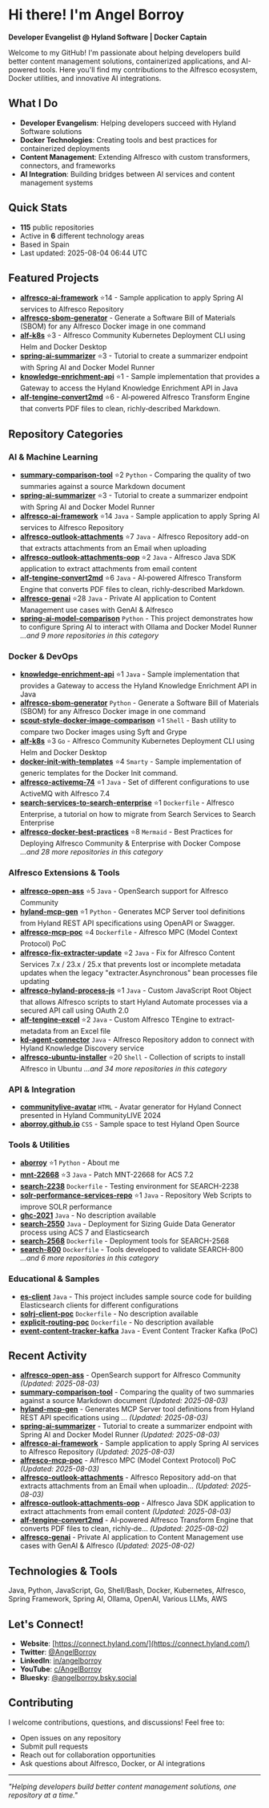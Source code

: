 # Hi there! I'm Angel Borroy

**Developer Evangelist @ Hyland Software | Docker Captain**

Welcome to my GitHub! I'm passionate about helping developers build better content management solutions, containerized applications, and AI-powered tools. Here you'll find my contributions to the Alfresco ecosystem, Docker utilities, and innovative AI integrations.

## What I Do

- **Developer Evangelism**: Helping developers succeed with Hyland Software solutions
- **Docker Technologies**: Creating tools and best practices for containerized deployments
- **Content Management**: Extending Alfresco with custom transformers, connectors, and frameworks
- **AI Integration**: Building bridges between AI services and content management systems

## Quick Stats

- **115** public repositories
- Active in **6** different technology areas
- Based in Spain
- Last updated: 2025-08-04 06:44 UTC

## Featured Projects

- **[alfresco-ai-framework](https://github.com/aborroy/alfresco-ai-framework)** ⭐14 - Sample application to apply Spring AI services to Alfresco Repository
- **[alfresco-sbom-generator](https://github.com/aborroy/alfresco-sbom-generator)**  - Generate a Software Bill of Materials (SBOM) for any Alfresco Docker image in one command
- **[alf-k8s](https://github.com/aborroy/alf-k8s)** ⭐3 - Alfresco Community Kubernetes Deployment CLI using Helm and Docker Desktop
- **[spring-ai-summarizer](https://github.com/aborroy/spring-ai-summarizer)** ⭐3 - Tutorial to create a summarizer endpoint with Spring AI and Docker Model Runner
- **[knowledge-enrichment-api](https://github.com/aborroy/knowledge-enrichment-api)** ⭐1 - Sample implementation that provides a Gateway to access the Hyland Knowledge Enrichment API in Java
- **[alf-tengine-convert2md](https://github.com/aborroy/alf-tengine-convert2md)** ⭐6 - AI‑powered Alfresco Transform Engine that converts PDF files to clean, richly‑described Markdown.

## Repository Categories

### AI & Machine Learning

- **[summary-comparison-tool](https://github.com/aborroy/summary-comparison-tool)** ⭐2 `Python` - Comparing the quality of two summaries against a source Markdown document
- **[spring-ai-summarizer](https://github.com/aborroy/spring-ai-summarizer)** ⭐3 - Tutorial to create a summarizer endpoint with Spring AI and Docker Model Runner
- **[alfresco-ai-framework](https://github.com/aborroy/alfresco-ai-framework)** ⭐14 `Java` - Sample application to apply Spring AI services to Alfresco Repository
- **[alfresco-outlook-attachments](https://github.com/aborroy/alfresco-outlook-attachments)** ⭐7 `Java` - Alfresco Repository add-on that extracts attachments from an Email when uploading
- **[alfresco-outlook-attachments-oop](https://github.com/aborroy/alfresco-outlook-attachments-oop)** ⭐2 `Java` - Alfresco Java SDK application to extract attachments from email content
- **[alf-tengine-convert2md](https://github.com/aborroy/alf-tengine-convert2md)** ⭐6 `Java` - AI‑powered Alfresco Transform Engine that converts PDF files to clean, richly‑described Markdown.
- **[alfresco-genai](https://github.com/aborroy/alfresco-genai)** ⭐28 `Java` - Private AI application to Content Management use cases with GenAI & Alfresco
- **[spring-ai-model-comparison](https://github.com/aborroy/spring-ai-model-comparison)**  `Python` - This project demonstrates how to configure Spring AI to interact with Ollama and Docker Model Runner
*...and 9 more repositories in this category*

### Docker & DevOps

- **[knowledge-enrichment-api](https://github.com/aborroy/knowledge-enrichment-api)** ⭐1 `Java` - Sample implementation that provides a Gateway to access the Hyland Knowledge Enrichment API in Java
- **[alfresco-sbom-generator](https://github.com/aborroy/alfresco-sbom-generator)**  `Python` - Generate a Software Bill of Materials (SBOM) for any Alfresco Docker image in one command
- **[scout-style-docker-image-comparison](https://github.com/aborroy/scout-style-docker-image-comparison)** ⭐1 `Shell` - Bash utility to compare two Docker images using Syft and Grype
- **[alf-k8s](https://github.com/aborroy/alf-k8s)** ⭐3 `Go` - Alfresco Community Kubernetes Deployment CLI using Helm and Docker Desktop
- **[docker-init-with-templates](https://github.com/aborroy/docker-init-with-templates)** ⭐4 `Smarty` - Sample implementation of generic templates for the Docker Init command.
- **[alfresco-activemq-74](https://github.com/aborroy/alfresco-activemq-74)** ⭐1 `Java` - Set of different configurations to use ActiveMQ with Alfresco 7.4
- **[search-services-to-search-enterprise](https://github.com/aborroy/search-services-to-search-enterprise)** ⭐1 `Dockerfile` - Alfresco Enterprise, a tutorial on how to migrate from Search Services to Search Enterprise
- **[alfresco-docker-best-practices](https://github.com/aborroy/alfresco-docker-best-practices)** ⭐8 `Mermaid` - Best Practices for Deploying Alfresco Community & Enterprise with Docker Compose
*...and 28 more repositories in this category*

### Alfresco Extensions & Tools

- **[alfresco-open-ass](https://github.com/aborroy/alfresco-open-ass)** ⭐5 `Java` - OpenSearch support for Alfresco Community
- **[hyland-mcp-gen](https://github.com/aborroy/hyland-mcp-gen)** ⭐1 `Python` - Generates MCP Server tool definitions from Hyland REST API specifications using OpenAPI or Swagger.
- **[alfresco-mcp-poc](https://github.com/aborroy/alfresco-mcp-poc)** ⭐4 `Dockerfile` - Alfresco MPC (Model Context Protocol) PoC
- **[alfresco-fix-extracter-update](https://github.com/aborroy/alfresco-fix-extracter-update)** ⭐2 `Java` - Fix for Alfresco Content Services 7.x / 23.x / 25.x that prevents lost or incomplete metadata updates when the legacy "extracter.Asynchronous" bean processes file updating
- **[alfresco-hyland-process-js](https://github.com/aborroy/alfresco-hyland-process-js)** ⭐1 `Java` - Custom JavaScript Root Object that allows Alfresco scripts to start Hyland Automate processes via a secured API call using OAuth 2.0
- **[alf-tengine-excel](https://github.com/aborroy/alf-tengine-excel)** ⭐2 `Java` - Custom Alfresco TEngine to extract-metadata from an Excel file
- **[kd-agent-connector](https://github.com/aborroy/kd-agent-connector)**  `Java` - Alfresco Repository addon to connect with Hyland Knowledge Discovery service
- **[alfresco-ubuntu-installer](https://github.com/aborroy/alfresco-ubuntu-installer)** ⭐20 `Shell` - Collection of scripts to install Alfresco in Ubuntu
*...and 34 more repositories in this category*

### API & Integration

- **[communitylive-avatar](https://github.com/aborroy/communitylive-avatar)**  `HTML` - Avatar generator for Hyland Connect presented in Hyland CommunityLIVE 2024
- **[aborroy.github.io](https://github.com/aborroy/aborroy.github.io)**  `CSS` - Sample space to test Hyland Open Source

### Tools & Utilities

- **[aborroy](https://github.com/aborroy/aborroy)** ⭐1 `Python` - About me
- **[mnt-22668](https://github.com/aborroy/mnt-22668)** ⭐3 `Java` - Patch MNT-22668 for ACS 7.2
- **[search-2238](https://github.com/aborroy/search-2238)**  `Dockerfile` - Testing environment for SEARCH-2238
- **[solr-performance-services-repo](https://github.com/aborroy/solr-performance-services-repo)** ⭐1 `Java` - Repository Web Scripts to improve SOLR performance
- **[ghc-2021](https://github.com/aborroy/ghc-2021)**  `Java` - No description available
- **[search-2550](https://github.com/aborroy/search-2550)**  `Java` - Deployment for Sizing Guide Data Generator process using ACS 7 and Elasticsearch
- **[search-2568](https://github.com/aborroy/search-2568)**  `Dockerfile` - Deployment tools for SEARCH-2568
- **[search-800](https://github.com/aborroy/search-800)**  `Dockerfile` - Tools developed to validate SEARCH-800
*...and 6 more repositories in this category*

### Educational & Samples

- **[es-client](https://github.com/aborroy/es-client)**  `Java` - This project includes sample source code for building Elasticsearch clients for different configurations
- **[solrj-client-poc](https://github.com/aborroy/solrj-client-poc)**  `Dockerfile` - No description available
- **[explicit-routing-poc](https://github.com/aborroy/explicit-routing-poc)**  `Dockerfile` - No description available
- **[event-content-tracker-kafka](https://github.com/aborroy/event-content-tracker-kafka)**  `Java` - Event Content Tracker Kafka (PoC)

## Recent Activity

- **[alfresco-open-ass](https://github.com/aborroy/alfresco-open-ass)** - OpenSearch support for Alfresco Community *(Updated: 2025-08-03)*
- **[summary-comparison-tool](https://github.com/aborroy/summary-comparison-tool)** - Comparing the quality of two summaries against a source Markdown document *(Updated: 2025-08-03)*
- **[hyland-mcp-gen](https://github.com/aborroy/hyland-mcp-gen)** - Generates MCP Server tool definitions from Hyland REST API specifications using ... *(Updated: 2025-08-03)*
- **[spring-ai-summarizer](https://github.com/aborroy/spring-ai-summarizer)** - Tutorial to create a summarizer endpoint with Spring AI and Docker Model Runner *(Updated: 2025-08-03)*
- **[alfresco-ai-framework](https://github.com/aborroy/alfresco-ai-framework)** - Sample application to apply Spring AI services to Alfresco Repository *(Updated: 2025-08-03)*
- **[alfresco-mcp-poc](https://github.com/aborroy/alfresco-mcp-poc)** - Alfresco MPC (Model Context Protocol) PoC *(Updated: 2025-08-03)*
- **[alfresco-outlook-attachments](https://github.com/aborroy/alfresco-outlook-attachments)** - Alfresco Repository add-on that extracts attachments from an Email when uploadin... *(Updated: 2025-08-03)*
- **[alfresco-outlook-attachments-oop](https://github.com/aborroy/alfresco-outlook-attachments-oop)** - Alfresco Java SDK application to extract attachments from email content *(Updated: 2025-08-03)*
- **[alf-tengine-convert2md](https://github.com/aborroy/alf-tengine-convert2md)** - AI‑powered Alfresco Transform Engine that converts PDF files to clean, richly‑de... *(Updated: 2025-08-02)*
- **[alfresco-genai](https://github.com/aborroy/alfresco-genai)** - Private AI application to Content Management use cases with GenAI & Alfresco *(Updated: 2025-08-02)*

## Technologies & Tools

Java, Python, JavaScript, Go, Shell/Bash, Docker, Kubernetes, Alfresco, Spring Framework, Spring AI, Ollama, OpenAI, Various LLMs, AWS

## Let's Connect!

- **Website**: [https://connect.hyland.com/](https://connect.hyland.com/)
- **Twitter**: [@AngelBorroy](https://twitter.com/AngelBorroy)
- **LinkedIn**: [in/angelborroy](https://www.linkedin.com/in/angelborroy)
- **YouTube**: [c/AngelBorroy](https://www.youtube.com/c/AngelBorroy)
- **Bluesky**: [@angelborroy.bsky.social](https://bsky.app/profile/angelborroy.bsky.social)

## Contributing

I welcome contributions, questions, and discussions! Feel free to:
- Open issues on any repository
- Submit pull requests
- Reach out for collaboration opportunities
- Ask questions about Alfresco, Docker, or AI integrations

---

*"Helping developers build better content management solutions, one repository at a time."*

<!-- This README is automatically updated by GitHub Actions -->